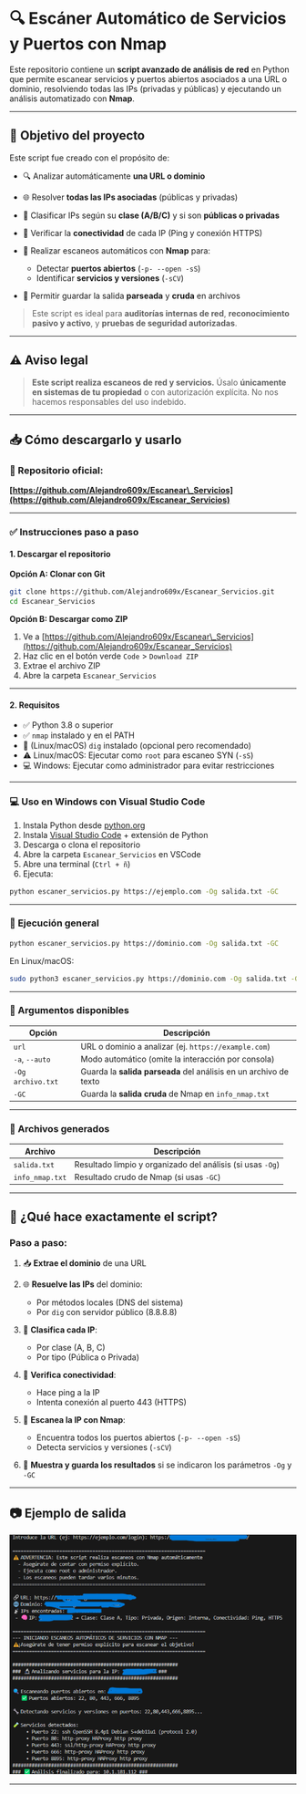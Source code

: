 # 🔍 Escáner Automático de Servicios y Puertos con Nmap

Este repositorio contiene un **script avanzado de análisis de red** en Python que permite escanear servicios y puertos abiertos asociados a una URL o dominio, resolviendo todas las IPs (privadas y públicas) y ejecutando un análisis automatizado con **Nmap**.

---

## 🎯 Objetivo del proyecto

Este script fue creado con el propósito de:

* 🔍 Analizar automáticamente **una URL o dominio**
* 🌐 Resolver **todas las IPs asociadas** (públicas y privadas)
* 🧠 Clasificar IPs según su **clase (A/B/C)** y si son **públicas o privadas**
* 📶 Verificar la **conectividad** de cada IP (Ping y conexión HTTPS)
* 🔎 Realizar escaneos automáticos con **Nmap** para:

  * Detectar **puertos abiertos** (`-p- --open -sS`)
  * Identificar **servicios y versiones** (`-sCV`)
* 💾 Permitir guardar la salida **parseada** y **cruda** en archivos

> Este script es ideal para **auditorías internas de red**, **reconocimiento pasivo y activo**, y **pruebas de seguridad autorizadas**.

---

## ⚠️ Aviso legal

> **Este script realiza escaneos de red y servicios.**
> Úsalo **únicamente en sistemas de tu propiedad** o con autorización explícita.
> No nos hacemos responsables del uso indebido.

---

## 📥 Cómo descargarlo y usarlo

### 🔗 Repositorio oficial:

**[https://github.com/Alejandro609x/Escanear\_Servicios](https://github.com/Alejandro609x/Escanear_Servicios)**

---

### ✅ Instrucciones paso a paso

#### 1. Descargar el repositorio

**Opción A: Clonar con Git**

```bash
git clone https://github.com/Alejandro609x/Escanear_Servicios.git
cd Escanear_Servicios
```

**Opción B: Descargar como ZIP**

1. Ve a [https://github.com/Alejandro609x/Escanear\_Servicios](https://github.com/Alejandro609x/Escanear_Servicios)
2. Haz clic en el botón verde `Code` > `Download ZIP`
3. Extrae el archivo ZIP
4. Abre la carpeta `Escanear_Servicios`

---

#### 2. Requisitos

* ✅ Python 3.8 o superior
* ✅ `nmap` instalado y en el PATH
* 🔎 (Linux/macOS) `dig` instalado (opcional pero recomendado)
* ⚠️ Linux/macOS: Ejecutar como `root` para escaneo SYN (`-sS`)
* 💻 Windows: Ejecutar como administrador para evitar restricciones

---

### 💻 Uso en **Windows con Visual Studio Code**

1. Instala Python desde [python.org](https://www.python.org/downloads/)
2. Instala [Visual Studio Code](https://code.visualstudio.com/) + extensión de Python
3. Descarga o clona el repositorio
4. Abre la carpeta `Escanear_Servicios` en VSCode
5. Abre una terminal (`Ctrl + ñ`)
6. Ejecuta:

```bash
python escaner_servicios.py https://ejemplo.com -Og salida.txt -GC
```

---

### 🧪 Ejecución general

```bash
python escaner_servicios.py https://dominio.com -Og salida.txt -GC
```

En Linux/macOS:

```bash
sudo python3 escaner_servicios.py https://dominio.com -Og salida.txt -GC
```

---

### 📌 Argumentos disponibles

| Opción            | Descripción                                                       |
| ----------------- | ----------------------------------------------------------------- |
| `url`             | URL o dominio a analizar (ej. `https://example.com`)              |
| `-a`, `--auto`    | Modo automático (omite la interacción por consola)                |
| `-Og archivo.txt` | Guarda la **salida parseada** del análisis en un archivo de texto |
| `-GC`             | Guarda la **salida cruda** de Nmap en `info_nmap.txt`             |

---

### 📁 Archivos generados

| Archivo         | Descripción                                                |
| --------------- | ---------------------------------------------------------- |
| `salida.txt`    | Resultado limpio y organizado del análisis (si usas `-Og`) |
| `info_nmap.txt` | Resultado crudo de Nmap (si usas `-GC`)                    |

---

## 🧠 ¿Qué hace exactamente el script?

### Paso a paso:

1. 📥 **Extrae el dominio** de una URL
2. 🌐 **Resuelve las IPs** del dominio:

   * Por métodos locales (DNS del sistema)
   * Por `dig` con servidor público (8.8.8.8)
3. 🧩 **Clasifica cada IP**:

   * Por clase (A, B, C)
   * Por tipo (Pública o Privada)
4. 📡 **Verifica conectividad**:

   * Hace ping a la IP
   * Intenta conexión al puerto 443 (HTTPS)
5. 🚀 **Escanea la IP con Nmap**:

   * Encuentra todos los puertos abiertos (`-p- --open -sS`)
   * Detecta servicios y versiones (`-sCV`)
6. 📝 **Muestra y guarda los resultados** si se indicaron los parámetros `-Og` y `-GC`

---

## 📷 Ejemplo de salida

![Resultado de nmap -sn](/Imagenes/Resultado.png)

---
